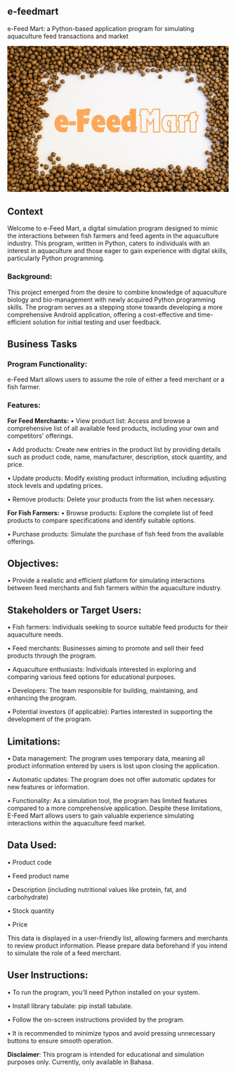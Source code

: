 ## e-feedmart
e-Feed Mart: a Python-based application program for simulating aquaculture feed transactions and market

![e-feedmart](https://github.com/harishmuh/e-feedmart/blob/main/E-FeedMart.JPG?raw=true)

## Context
Welcome to e-Feed Mart, a digital simulation program designed to mimic the interactions between fish farmers and feed agents in the aquaculture industry. This program, written in Python, caters to individuals with an interest in aquaculture and those eager to gain experience with digital skills, particularly Python programming.

### Background:
This project emerged from the desire to combine knowledge of aquaculture biology and bio-management with newly acquired Python programming skills. The program serves as a stepping stone towards developing a more comprehensive Android application, offering a cost-effective and time-efficient solution for initial testing and user feedback.

## Business Tasks
### Program Functionality:
e-Feed Mart allows users to assume the role of either a feed merchant or a fish farmer.
### Features:
**For Feed Merchants:**
•	View product list: Access and browse a comprehensive list of all available feed products, including your own and competitors' offerings.

•	Add products: Create new entries in the product list by providing details such as product code, name, manufacturer, description, stock quantity, and price.

•	Update products: Modify existing product information, including adjusting stock levels and updating prices.

•	Remove products: Delete your products from the list when necessary.

**For Fish Farmers:**
•	Browse products: Explore the complete list of feed products to compare specifications and identify suitable options.

•	Purchase products: Simulate the purchase of fish feed from the available offerings.

## Objectives:
•	Provide a realistic and efficient platform for simulating interactions between feed merchants and fish farmers within the aquaculture industry.

## Stakeholders or Target Users:
•	Fish farmers: Individuals seeking to source suitable feed products for their aquaculture needs.

•	Feed merchants: Businesses aiming to promote and sell their feed products through the program.

•	Aquaculture enthusiasts: Individuals interested in exploring and comparing various feed options for educational purposes.

•	Developers: The team responsible for building, maintaining, and enhancing the program.

•	Potential investors (if applicable): Parties interested in supporting the development of the program.

## Limitations:
•	Data management: The program uses temporary data, meaning all product information entered by users is lost upon closing the application.

•	Automatic updates: The program does not offer automatic updates for new features or information.

•	Functionality: As a simulation tool, the program has limited features compared to a more comprehensive application. Despite these limitations, E-Feed Mart allows users to gain valuable experience simulating interactions within the aquaculture feed market.

## Data Used:
•	Product code

•	Feed product name

•	Description (including nutritional values like protein, fat, and carbohydrate)

•	Stock quantity

•	Price

This data is displayed in a user-friendly list, allowing farmers and merchants to review product information. Please prepare data beforehand if you intend to simulate the role of a feed merchant.

## User Instructions:
•	To run the program, you'll need Python installed on your system.

•	Install library tabulate: pip install tabulate.

•	Follow the on-screen instructions provided by the program.

•	It is recommended to minimize typos and avoid pressing unnecessary buttons to ensure smooth operation.

**Disclaimer**: This program is intended for educational and simulation purposes only. Currently, only available in Bahasa.



